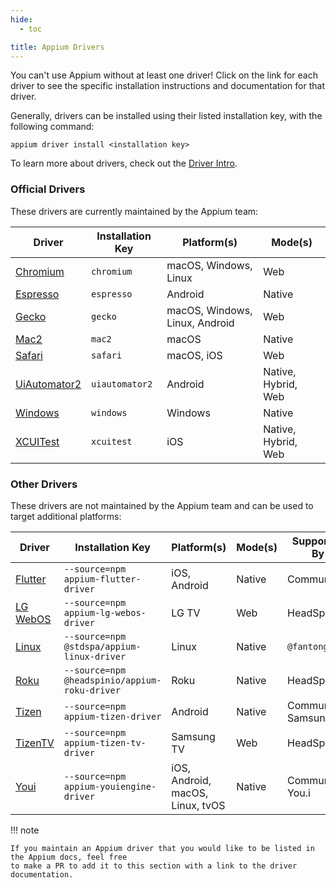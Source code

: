 ```yaml
---
hide:
  - toc

title: Appium Drivers
---
```


You can't use Appium without at least one driver! Click on the link for each driver to see the
specific installation instructions and documentation for that driver.

Generally, drivers can be installed using their listed installation key, with the following command:
```
appium driver install <installation key>
```

To learn more about drivers, check out the [Driver Intro](../intro/drivers.md).

### Official Drivers

These drivers are currently maintained by the Appium team:

|Driver|Installation Key|Platform(s)|Mode(s)|
|--|--|--|--|
|[Chromium](https://github.com/appium/appium-chromium-driver)|`chromium`|macOS, Windows, Linux|Web|
|[Espresso](https://github.com/appium/appium-espresso-driver)|`espresso`|Android|Native|
|[Gecko](https://github.com/appium/appium-geckodriver)|`gecko`|macOS, Windows, Linux, Android|Web|
|[Mac2](https://github.com/appium/appium-mac2-driver)|`mac2`|macOS|Native|
|[Safari](https://github.com/appium/appium-safari-driver)|`safari`|macOS, iOS|Web|
|[UiAutomator2](https://github.com/appium/appium-uiautomator2-driver)|`uiautomator2`|Android|Native, Hybrid, Web|
|[Windows](https://github.com/appium/appium-windows-driver)|`windows`|Windows|Native|
|[XCUITest](https://github.com/appium/appium-xcuitest-driver)|`xcuitest`|iOS|Native, Hybrid, Web|

### Other Drivers

These drivers are not maintained by the Appium team and can be used to target additional platforms:

|Driver|Installation Key|Platform(s)|Mode(s)|Supported By|
|--|--|--|--|--|
|[Flutter](https://github.com/appium/appium-flutter-driver)|`--source=npm appium-flutter-driver`|iOS, Android|Native|Community|
|[LG WebOS](https://github.com/headspinio/appium-lg-webos-driver)|`--source=npm appium-lg-webos-driver`|LG TV|Web|HeadSpin|
|[Linux](https://github.com/fantonglang/appium-linux-driver)|`--source=npm @stdspa/appium-linux-driver`|Linux|Native|`@fantonglang`|
|[Roku](https://github.com/headspinio/appium-roku-driver)|`--source=npm @headspinio/appium-roku-driver`|Roku|Native|HeadSpin|
|[Tizen](https://github.com/Samsung/appium-tizen-driver)|`--source=npm appium-tizen-driver`|Android|Native|Community / Samsung|
|[TizenTV](https://github.com/headspinio/appium-tizen-tv-driver)|`--source=npm appium-tizen-tv-driver`|Samsung TV|Web|HeadSpin|
|[Youi](https://github.com/YOU-i-Labs/appium-youiengine-driver)|`--source=npm appium-youiengine-driver`|iOS, Android, macOS, Linux, tvOS|Native|Community / You.i|

!!! note

    If you maintain an Appium driver that you would like to be listed in the Appium docs, feel free
    to make a PR to add it to this section with a link to the driver documentation.
